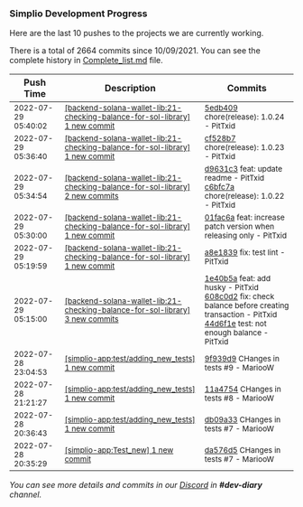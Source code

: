 
### Simplio Development Progress

Here are the last 10 pushes to the projects we are currently working.

There is a total of 2664 commits since 10/09/2021. You can see the complete history in
 [Complete_list.md](Complete_list.md) file.

| Push Time | Description | Commits |
| --- | --- | --- |
| <sub>2022-07-29 05:40:02</sub> | <sub>[[backend-solana-wallet-lib:21\-checking\-balance\-for\-sol\-library] 1 new commit](https://github.com/SimplioOfficial/backend-solana-wallet-lib/commit/5edb409327af2733539a55c013f5b4b281cd74a7)</sub> | <sub>[5edb409](https://github.com/SimplioOfficial/backend-solana-wallet-lib/commit/5edb409327af2733539a55c013f5b4b281cd74a7) chore(release): 1.0.24 - PitTxid</sub> |
| <sub>2022-07-29 05:36:40</sub> | <sub>[[backend-solana-wallet-lib:21\-checking\-balance\-for\-sol\-library] 1 new commit](https://github.com/SimplioOfficial/backend-solana-wallet-lib/commit/cf528b7b9a5ecdf973bcfac582a150983bf743dd)</sub> | <sub>[cf528b7](https://github.com/SimplioOfficial/backend-solana-wallet-lib/commit/cf528b7b9a5ecdf973bcfac582a150983bf743dd) chore(release): 1.0.23 - PitTxid</sub> |
| <sub>2022-07-29 05:34:54</sub> | <sub>[[backend-solana-wallet-lib:21\-checking\-balance\-for\-sol\-library] 2 new commits](https://github.com/SimplioOfficial/backend-solana-wallet-lib/compare/01fac6af8d4a...c6bfc7a19d44)</sub> | <sub>[d9631c3](https://github.com/SimplioOfficial/backend-solana-wallet-lib/commit/d9631c3da5107877cff64e4fb7502f44f748bab6) feat: update readme - PitTxid<br>[c6bfc7a](https://github.com/SimplioOfficial/backend-solana-wallet-lib/commit/c6bfc7a19d44421d1144996d5da07d788b5b2c92) chore(release): 1.0.22 - PitTxid</sub> |
| <sub>2022-07-29 05:30:00</sub> | <sub>[[backend-solana-wallet-lib:21\-checking\-balance\-for\-sol\-library] 1 new commit](https://github.com/SimplioOfficial/backend-solana-wallet-lib/commit/01fac6af8d4a08924cf96ed9172048cb49a713e0)</sub> | <sub>[01fac6a](https://github.com/SimplioOfficial/backend-solana-wallet-lib/commit/01fac6af8d4a08924cf96ed9172048cb49a713e0) feat: increase patch version when releasing only - PitTxid</sub> |
| <sub>2022-07-29 05:19:59</sub> | <sub>[[backend-solana-wallet-lib:21\-checking\-balance\-for\-sol\-library] 1 new commit](https://github.com/SimplioOfficial/backend-solana-wallet-lib/commit/a8e183954c20d1e61e1921b763cc5c28c8772111)</sub> | <sub>[a8e1839](https://github.com/SimplioOfficial/backend-solana-wallet-lib/commit/a8e183954c20d1e61e1921b763cc5c28c8772111) fix: test lint - PitTxid</sub> |
| <sub>2022-07-29 05:15:00</sub> | <sub>[[backend-solana-wallet-lib:21\-checking\-balance\-for\-sol\-library] 3 new commits](https://github.com/SimplioOfficial/backend-solana-wallet-lib/compare/a0549575a1ee...44d6f1e60783)</sub> | <sub>[1e40b5a](https://github.com/SimplioOfficial/backend-solana-wallet-lib/commit/1e40b5a3360231633f152380354fb9eeef879541) feat: add husky - PitTxid<br>[608c0d2](https://github.com/SimplioOfficial/backend-solana-wallet-lib/commit/608c0d2cd3bde03ad8447bd9e75df41575b5e726) fix: check balance before creating transaction - PitTxid<br>[44d6f1e](https://github.com/SimplioOfficial/backend-solana-wallet-lib/commit/44d6f1e60783840f95b381052153cb6e9a57bcfe) test: not enough balance - PitTxid</sub> |
| <sub>2022-07-28 23:04:53</sub> | <sub>[[simplio-app:test/adding\_new\_tests] 1 new commit](https://github.com/SimplioOfficial/simplio-app/commit/9f939d901175e313ee77003a49bc5b58af984360)</sub> | <sub>[9f939d9](https://github.com/SimplioOfficial/simplio-app/commit/9f939d901175e313ee77003a49bc5b58af984360) CHanges in tests #9 - MariooW</sub> |
| <sub>2022-07-28 21:21:27</sub> | <sub>[[simplio-app:test/adding\_new\_tests] 1 new commit](https://github.com/SimplioOfficial/simplio-app/commit/11a4754e55227aa57e18c0d3dcc2a952242deb2b)</sub> | <sub>[11a4754](https://github.com/SimplioOfficial/simplio-app/commit/11a4754e55227aa57e18c0d3dcc2a952242deb2b) CHanges in tests #8 - MariooW</sub> |
| <sub>2022-07-28 20:36:43</sub> | <sub>[[simplio-app:test/adding\_new\_tests] 1 new commit](https://github.com/SimplioOfficial/simplio-app/commit/db09a333df65df3dc1ffd615726d31dd79d2a864)</sub> | <sub>[db09a33](https://github.com/SimplioOfficial/simplio-app/commit/db09a333df65df3dc1ffd615726d31dd79d2a864) CHanges in tests #7 - MariooW</sub> |
| <sub>2022-07-28 20:35:29</sub> | <sub>[[simplio-app:Test\_new] 1 new commit](https://github.com/SimplioOfficial/simplio-app/commit/da576d5d3d65ecc4beb75cce12ecd75e46813ae0)</sub> | <sub>[da576d5](https://github.com/SimplioOfficial/simplio-app/commit/da576d5d3d65ecc4beb75cce12ecd75e46813ae0) CHanges in tests #7 - MariooW</sub> |

_You can see more details and commits in our [Discord](https://discord.gg/aKhjuwZmdP) in **#dev-diary** channel._
